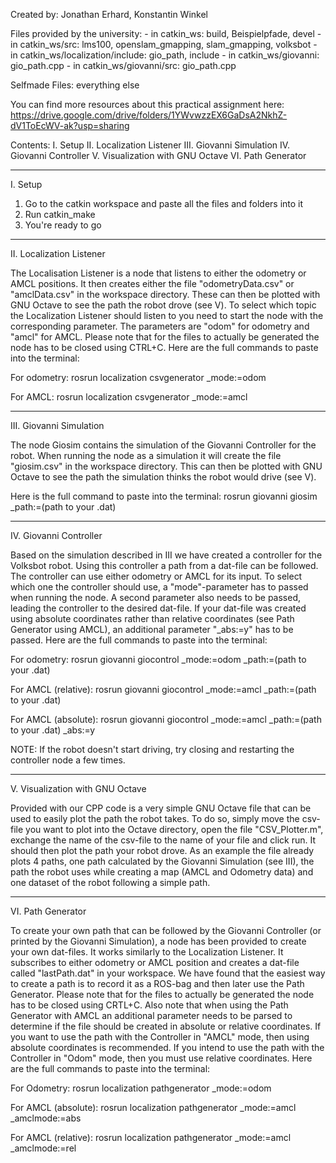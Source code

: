 Created by: Jonathan Erhard, Konstantin Winkel

Files provided by the university: 
	- in catkin_ws:				build, Beispielpfade, devel 
	- in catkin_ws/src:			lms100, openslam_gmapping, slam_gmapping, volksbot
	- in catkin_ws/localization/include:	gio_path, include
	- in catkin_ws/giovanni:		gio_path.cpp
	- in catkin_ws/giovanni/src:		gio_path.cpp

Selfmade Files: everything else

You can find more resources about this practical assignment here: https://drive.google.com/drive/folders/1YWvwzzEX6GaDsA2NkhZ-dV1ToEcWV-ak?usp=sharing

Contents:
I. Setup
II. Localization Listener
III. Giovanni Simulation
IV. Giovanni Controller
V. Visualization with GNU Octave 
VI. Path Generator

-------------------------------------
I. Setup

1. Go to the catkin workspace and paste all the files and folders into it
2. Run catkin_make
3. You're ready to go

-------------------------------------
II. Localization Listener

The Localisation Listener is a node that listens to either the odometry or AMCL positions.
It then creates either the file "odometryData.csv" or "amclData.csv" in the workspace directory. These can then be plotted with GNU Octave to see the path the robot drove (see V). 
To select which topic the Localization Listener should listen to you need to start the node with the corresponding parameter. The parameters are "odom" for odometry and "amcl" for AMCL.
Please note that for the files to actually be generated the node has to be closed using CTRL+C.
Here are the full commands to paste into the terminal:

For odometry: rosrun localization csvgenerator _mode:=odom

For AMCL: rosrun localization csvgenerator _mode:=amcl

-------------------------------------
III. Giovanni Simulation

The node Giosim contains the simulation of the Giovanni Controller for the robot. 
When running the node as a simulation it will create the file "giosim.csv" in the workspace directory. This can then be plotted with GNU Octave to see the path the simulation thinks the robot would drive (see V).

Here is the full command to paste into the terminal: rosrun giovanni giosim _path:=(path to your .dat)

-------------------------------------
IV. Giovanni Controller

Based on the simulation described in III we have created a controller for the Volksbot robot. Using this controller a path from a dat-file can be followed. The controller can use either odometry or AMCL for its input.
To select which one the controller should use, a "mode"-parameter has to passed when running the node. A second parameter also needs to be passed, leading the controller to the desired dat-file.
If your dat-file was created using absolute coordinates rather than relative coordinates (see Path Generator using AMCL), an additional parameter "_abs:=y" has to be passed.
Here are the full commands to paste into the terminal:

For odometry: rosrun giovanni giocontrol _mode:=odom _path:=(path to your .dat)

For AMCL (relative): rosrun giovanni giocontrol _mode:=amcl _path:=(path to your .dat)

For AMCL (absolute): rosrun giovanni giocontrol _mode:=amcl _path:=(path to your .dat) _abs:=y

NOTE: If the robot doesn't start driving, try closing and restarting the controller node a few times.

-------------------------------------
V. Visualization with GNU Octave

Provided with our CPP code is a very simple GNU Octave file that can be used to easily plot the path the robot takes.
To do so, simply move the csv-file you want to plot into the Octave directory, open the file "CSV_Plotter.m", exchange the name of the csv-file to the name of your file and click run.
It should then plot the path your robot drove.
As an example the file already plots 4 paths, one path calculated by the Giovanni Simulation (see III), the path the robot uses while creating a map (AMCL and Odometry data) and one dataset of the robot following a simple path. 

-------------------------------------
VI. Path Generator

To create your own path that can be followed by the Giovanni Controller (or printed by the Giovanni Simulation), a node has been provided to create your own dat-files.
It works similarly to the Localization Listener. It subscribes to either odometry or AMCL position and creates a dat-file called "lastPath.dat" in your workspace.
We have found that the easiest way to create a path is to record it as a ROS-bag and then later use the Path Generator.
Please note that for the files to actually be generated the node has to be closed using CRTL+C.
Also note that when using the Path Generator with AMCL an additional parameter needs to be parsed to determine if the file should be created in absolute or relative coordinates. If you want to use the path with the Controller in "AMCL" mode, then using absolute coordinates is recommended. If you intend to use the path with the Controller in "Odom" mode, then you must use relative coordinates.
Here are the full commands to paste into the terminal:

For Odometry: rosrun localization pathgenerator _mode:=odom	

For AMCL (absolute): rosrun localization pathgenerator _mode:=amcl _amclmode:=abs

For AMCL (relative): rosrun localization pathgenerator _mode:=amcl _amclmode:=rel
